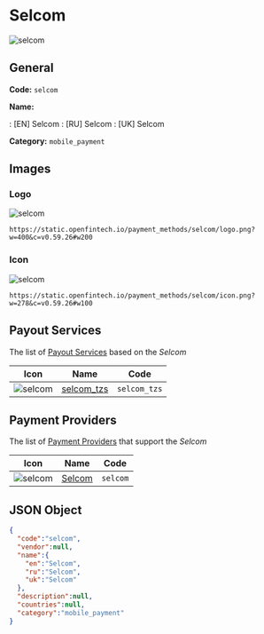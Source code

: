 
# Selcom 
![selcom](https://static.openfintech.io/payment_methods/selcom/logo.png?w=400&c=v0.59.26#w200)  

## General 
**Code:** `selcom` 
 
**Name:** 
 
:	[EN] Selcom 
:	[RU] Selcom 
:	[UK] Selcom 
 
**Category:** `mobile_payment` 
 

## Images 

### Logo 
![selcom](https://static.openfintech.io/payment_methods/selcom/logo.png?w=400&c=v0.59.26#w200)  

```
https://static.openfintech.io/payment_methods/selcom/logo.png?w=400&c=v0.59.26#w200
```  

### Icon 
![selcom](https://static.openfintech.io/payment_methods/selcom/icon.png?w=278&c=v0.59.26#w100)  

```
https://static.openfintech.io/payment_methods/selcom/icon.png?w=278&c=v0.59.26#w100
```  

## Payout Services 
 
The list of [Payout Services](/payout-services/) based on the _Selcom_ 

|Icon|Name|Code| 
|:---:|:---:|:---:| 
|![selcom](https://static.openfintech.io/payout_methods/selcom/icon.png?w=278&c=v0.59.26#w40) |[selcom_tzs](/payout-services/selcom_tzs/)|`selcom_tzs`| 
 

## Payment Providers 
 
The list of [Payment Providers](/payment-providers/) that support the _Selcom_ 

|Icon|Name|Code| 
|:---:|:---:|:---:| 
|![selcom](https://static.openfintech.io/payment_providers/selcom/icon.png?w=278&c=v0.59.26#w100) |[Selcom](/payment-providers/selcom/)|`selcom`| 
 

## JSON Object 

```json
{
  "code":"selcom",
  "vendor":null,
  "name":{
    "en":"Selcom",
    "ru":"Selcom",
    "uk":"Selcom"
  },
  "description":null,
  "countries":null,
  "category":"mobile_payment"
}
```  
